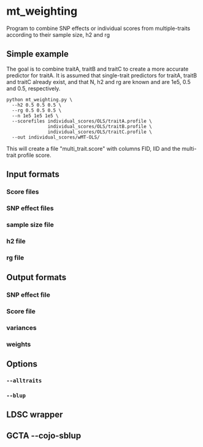 # mt_weighting
Program to combine SNP effects or individual scores from multiple-traits according to their sample size, h2 and rg

## Simple example

The goal is to combine traitA, traitB and traitC to create a more accurate predictor for traitA. It is assumed that single-trait predictors for traitA, traitB and traitC already exist, and that N, h2 and rg are known and are 1e5, 0.5 and 0.5, respectively.

```
python mt_weighting.py \
  --h2 0.5 0.5 0.5 \
  --rg 0.5 0.5 0.5 \
  --n 1e5 1e5 1e5 \
  --scorefiles individual_scores/OLS/traitA.profile \
               individual_scores/OLS/traitB.profile \
               individual_scores/OLS/traitC.profile \
  --out individual_scores/wMT-OLS/
```

This will create a file "multi_trait.score" with columns FID, IID and the multi-trait profile score.


## Input formats

### Score files

### SNP effect files

### sample size file

### h2 file

### rg file


## Output formats

### SNP effect file

### Score file

### variances

### weights


## Options

### ```--alltraits```

### ```--blup```

## LDSC wrapper


## GCTA --cojo-sblup




















